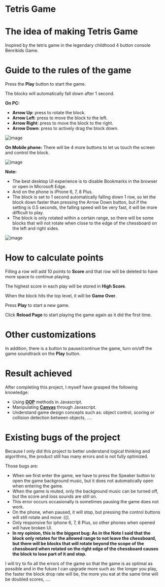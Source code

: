 # Tetris Game
# The idea of ​​​​making Tetris Game
Inspired by the tetris game in the legendary childhood 4 button console Benrikids Game.

# Guide to the rules of the game
Press the **Play** button to start the game.

The blocks will automatically fall down after 1 second.

**On PC:**
- **Arrow Up**: press to rotate the block.
- **Arrow Left**: press to move the block to the left.
- **Arrow Right**: press to move the block to the right.
- **Arrow Down**: press to actively drag the block down.

![image](https://github.com/VenusakaVXT/tetris-game/assets/125566811/9596248c-4abb-4956-9f2d-d654b8696d1d)

**On Mobile phone:**
There will be 4 more buttons to let us touch the screen and control the block.

![image](https://github.com/VenusakaVXT/tetris-game/assets/125566811/ecf74678-5ab2-4058-ad8d-b81af9780797)

**Note:** 
- The best desktop UI experience is to disable Bookmarks in the browser or open in Microsoft Edge.
- And on the phone is iPhone 6, 7, 8 Plus.
- The block is set to 1 second automatically falling down 1 row, so let the block down faster than pressing the Arrow Down button, but if the setting is 0.5 seconds, the falling speed will be very fast, it will be more difficult to play.
- The block is only rotated within a certain range, so there will be some blocks that will not rotate when close to the edge of the chessboard on the left and right sides.

![image](https://github.com/VenusakaVXT/tetris-game/assets/125566811/61b71581-cc0a-4d6c-bfd5-039b694c0026)

# How to calculate points

Filling a row will add 10 points to **Score** and that row will be deleted to have more space to continue playing.

The highest score in each play will be stored in **High Score**.

When the block hits the top level, it will be **Game Over**.

Press **Play** to start a new game.

Click **Reload Page** to start playing the game again as it did the first time.

# Other customizations
In addition, there is a button to pause/continue the game, turn on/off the game soundtrack on the **Play** button.

# Result achieved
After completing this project, I myself have grasped the following knowledge:
- Using [**OOP**](https://github.com/VenusakaVXT/marriage-manager-console-version) methods in Javascript.
- Manipulating [**Canvas**](https://github.com/VenusakaVXT/template-library/tree/master/template_HTML_CSS_and_Javascript/template_HTML_CSS_JS_16) through Javascript.
- Understand game design concepts such as: object control, scoring or collision detection between objects, ....

# Existing bugs of the project
Because I only did this project to better understand logical thinking and algorithms, the product still has many errors and is not fully optimized.

Those bugs are:
- When we first enter the game, we have to press the Speaker button to open the game background music, but it does not automatically open when entering the game.
- When the game is muted, only the background music can be turned off, but the score and loss sounds are still on.
- This error occurs occasionally is sometimes pausing the game does not work.
- On the phone, when paused, it will stop, but pressing the control buttons will still rotate and move :(((.
- Only responsive for iphone 6, 7, 8 Plus, so other phones when opened will have broken UI.
- **In my opinion, this is the biggest bug: As in the Note I said that the block only rotates for the allowed range to not leave the chessboard, but there will be blocks that will rotate beyond the scope of the chessboard when rotated on the right edge of the chessboard causes the block to lose part of it and stop.**

I will try to fix all the errors of the game so that the game is as optimal as possible and in the future I can upgrade more such as: the longer you play, the faster the block drop rate will be, the more you eat at the same time will be doubled scores, ….
